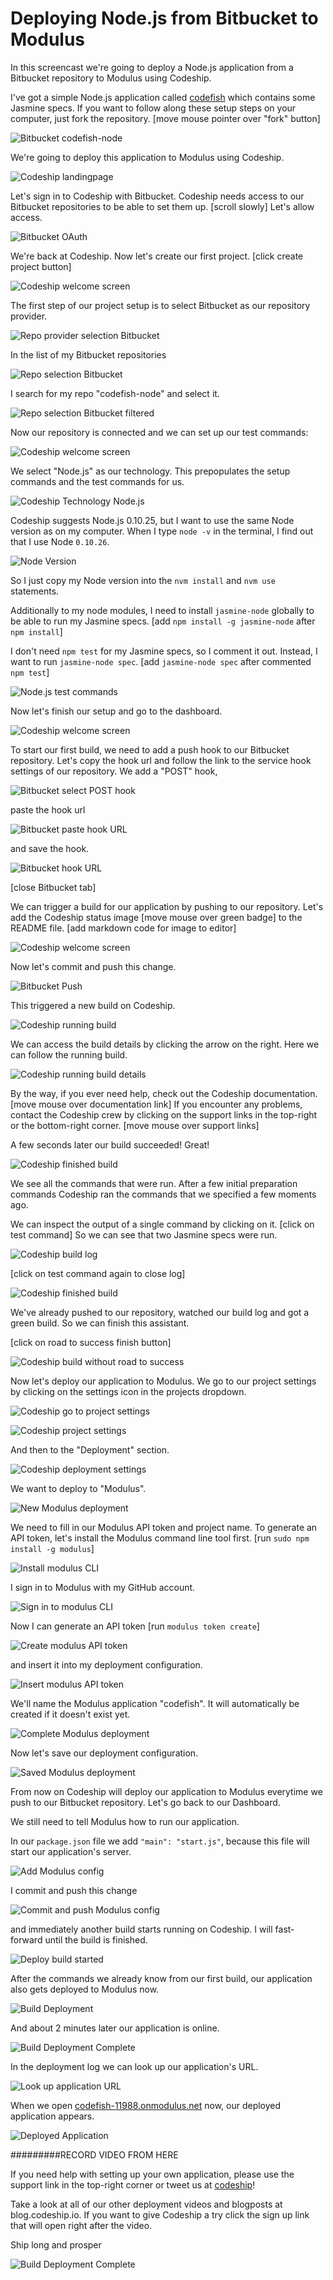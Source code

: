 













Deploying Node.js from Bitbucket to Modulus
======================

In this screencast we're going to deploy a Node.js application from a Bitbucket repository to Modulus using Codeship.





I've got a simple Node.js application called [codefish][codefish-repo] which contains some Jasmine specs. If you want to follow along these setup steps on your computer, just fork the repository. [move mouse pointer over "fork" button]

![Bitbucket codefish-node][screenshot-repository]





We're going to deploy this application to Modulus using Codeship.

![Codeship landingpage][screenshot-codefish-landingpage]

Let's sign in to Codeship with Bitbucket. Codeship needs access to our Bitbucket repositories to be able to set them up. [scroll slowly] Let's allow access.

![Bitbucket OAuth][screenshot-oauth]

We're back at Codeship. Now let's create our first project. [click create project button]

![Codeship welcome screen][screenshot-codeship-welcome]





The first step of our project setup is to select Bitbucket as our repository provider.

![Repo provider selection Bitbucket][screenshot-repo-provider-selection]

In the list of my Bitbucket repositories

![Repo selection Bitbucket][screenshot-repo-selection]

I search for my repo "codefish-node" and select it.

![Repo selection Bitbucket filtered][screenshot-repo-selection-filtered]

Now our repository is connected and we can set up our test commands:

![Codeship welcome screen][screenshot-codeship-technology]

We select "Node.js" as our technology. This prepopulates the setup commands and the test commands for us.

![Codeship Technology Node.js][screenshot-codeship-technology-selected]





Codeship suggests Node.js 0.10.25, but I want to use the same Node version as on my computer. When I type `node -v` in the terminal, I find out that I use Node `0.10.26`.

![Node Version][screenshot-technology-version]

So I just copy my Node version into the `nvm install` and `nvm use` statements.

Additionally to my node modules, I need to install `jasmine-node` globally to be able to run my Jasmine specs. [add `npm install -g jasmine-node` after `npm install`]

I don't need `npm test` for my Jasmine specs, so I comment it out. Instead, I want to run `jasmine-node spec`. [add `jasmine-node spec` after commented `npm test`]

![Node.js test commands][screenshot-test-commands]





Now let's finish our setup and go to the dashboard.

![Codeship welcome screen][screenshot-codeship-dasboard]





To start our first build, we need to add a push hook to our Bitbucket repository. Let's copy the hook url and follow the link to the service hook settings of our repository. We add a "POST" hook,

![Bitbucket select POST hook][screenshot-select-post-hook]

paste the hook url

![Bitbucket paste hook URL][screenshot-paste-hook-url]

and save the hook.

![Bitbucket hook URL][screenshot-hook-added]

[close Bitbucket tab]





We can trigger a build for our application by pushing to our repository. Let's add the Codeship status image [move mouse over green badge] to the README file.
[add markdown code for image to editor]

![Codeship welcome screen][screenshot-codeship-image]

Now let's commit and push this change.

![Bitbucket Push][screenshot-codeship-push]

This triggered a new build on Codeship.

![Codeship running build][screenshot-first-build-running]

We can access the build details by clicking the arrow on the right. Here we can follow the running build.

![Codeship running build details][screenshot-first-build-running-details]

By the way, if you ever need help, check out the Codeship documentation. [move mouse over documentation link] If you encounter any problems, contact the Codeship crew by clicking on the support links in the top-right or the bottom-right corner. [move mouse over support links]

A few seconds later our build succeeded! Great!

![Codeship finished build][screenshot-first-build-finished]

We see all the commands that were run. After a few initial preparation commands Codeship ran the commands that we specified a few moments ago.





We can inspect the output of a single command by clicking on it.
[click on test command]
So we can see that two Jasmine specs were run.

![Codeship build log][screenshot-build-log]

[click on test command again to close log]

![Codeship finished build][screenshot-first-build-finished]





We've already pushed to our repository, watched our build log and got a green build. So we can finish this assistant.

[click on road to success finish button]

![Codeship build without road to success][screenshot-build-without-road-to-success]





Now let's deploy our application to Modulus. We go to our project settings by clicking on the settings icon in the projects dropdown.

![Codeship go to project settings][screenshot-go-to-project-settings]

![Codeship project settings][screenshot-project-settings]

And then to the "Deployment" section.

![Codeship deployment settings][screenshot-deployment-settings]

We want to deploy to "Modulus".

![New Modulus deployment][screenshot-new-deployment]





We need to fill in our Modulus API token and project name. To generate an API
token, let's install the Modulus command line tool first.
[run `sudo npm install -g modulus`]

![Install modulus CLI][screenshot-install-tool]

I sign in to Modulus with my GitHub account.

![Sign in to modulus CLI][screenshot-sign-in-to-deployment]

Now I can generate an API token [run `modulus token create`]

![Create modulus API token][screenshot-create-api-token]

and insert it into my deployment configuration.

![Insert modulus API token][screenshot-insert-api-token]

We'll name the Modulus application "codefish". It will automatically be created
if it doesn't exist yet.





![Complete Modulus deployment][screenshot-complete-deployment]

Now let's save our deployment configuration.

![Saved Modulus deployment][screenshot-saved-deployment]

From now on Codeship will deploy our application to Modulus everytime we push to our Bitbucket repository.
Let's go back to our Dashboard.





We still need to tell Modulus how to run our application.

In our `package.json` file we add `"main": "start.js"`, because this file will
start our application's server.

![Add Modulus config][screenshot-add-deployment-config]

I commit and push this change

![Commit and push Modulus config][screenshot-commit-and-push-deployment-config]





and immediately another build starts running on Codeship. I will fast-forward until the build is finished.

![Deploy build started][screenshot-deploy-build-started]

After the commands we already know from our first build, our application also gets deployed to Modulus now.

![Build Deployment][screenshot-build-deployment]

And about 2 minutes later our application is online.

![Build Deployment Complete][screenshot-build-deployment-complete]





In the deployment log we can look up our application's URL.

![Look up application URL][screenshot-look-up-url]





When we open [codefish-11988.onmodulus.net][codefish-live] now, our deployed application appears.

![Deployed Application][screenshot-deployed-application]

#########RECORD VIDEO FROM HERE

If you need help with setting up your own application, please use the support link in the top-right corner or tweet us at [codeship][codeship-twitter]!

Take a look at all of our other deployment videos and blogposts at blog.codeship.io.
If you want to give Codeship a try click the sign up link that will open right after the video.

Ship long and prosper

![Build Deployment Complete][screenshot-build-deployment-complete]



 [codeship]: https://www.codeship.io/
 [codeship-twitter]: http://www.twitter.com/codeship
 
 [codefish-repo]: https://bitbucket.org/codeship-tutorials/codefish-node
 
 
 [codefish-live]: http://codefish-11988.onmodulus.net
 
 [screenshot-repository]: https://raw.githubusercontent.com/codeship/screencast-storyboards/node-bitbucket-modulus/screenshots/bitbucket/codefish-node/repository.png
 [screenshot-codefish-landingpage]: https://raw.githubusercontent.com/codeship/screencast-storyboards/node-bitbucket-modulus/screenshots/codeship-landingpage.png
 [screenshot-oauth]: https://raw.githubusercontent.com/codeship/screencast-storyboards/node-bitbucket-modulus/screenshots/bitbucket/oauth.png
 [screenshot-codeship-welcome]: https://raw.githubusercontent.com/codeship/screencast-storyboards/node-bitbucket-modulus/screenshots/codeship-welcome.png
 [screenshot-repo-provider-selection]: https://raw.githubusercontent.com/codeship/screencast-storyboards/node-bitbucket-modulus/screenshots/bitbucket/repo-provider-selection.png
 [screenshot-repo-selection]: https://raw.githubusercontent.com/codeship/screencast-storyboards/node-bitbucket-modulus/screenshots/repo-selection.png
 [screenshot-repo-selection-filtered]: https://raw.githubusercontent.com/codeship/screencast-storyboards/node-bitbucket-modulus/screenshots/node/codefish-node-selection-filtered.png
 [screenshot-codeship-technology]: https://raw.githubusercontent.com/codeship/screencast-storyboards/node-bitbucket-modulus/screenshots/codeship-technology.png
 [screenshot-codeship-technology-selected]: https://raw.githubusercontent.com/codeship/screencast-storyboards/node-bitbucket-modulus/screenshots/node/codeship-technology.png
 [screenshot-technology-version]: https://raw.githubusercontent.com/codeship/screencast-storyboards/node-bitbucket-modulus/screenshots/node/technology-version.png
 [screenshot-test-commands]: https://raw.githubusercontent.com/codeship/screencast-storyboards/node-bitbucket-modulus/screenshots/node/test-commands.png
 [screenshot-codeship-dasboard]: https://raw.githubusercontent.com/codeship/screencast-storyboards/node-bitbucket-modulus/screenshots/bitbucket/codefish-node/codeship-dashboard.png
 [screenshot-codeship-image]: https://raw.githubusercontent.com/codeship/screencast-storyboards/node-bitbucket-modulus/screenshots/node/codeship-image.png
 [screenshot-codeship-push]: https://raw.githubusercontent.com/codeship/screencast-storyboards/node-bitbucket-modulus/screenshots/bitbucket/codefish-node/push.png
 [screenshot-first-build-running]: https://raw.githubusercontent.com/codeship/screencast-storyboards/node-bitbucket-modulus/screenshots/node/first-build-running.png
 [screenshot-first-build-running-details]: https://raw.githubusercontent.com/codeship/screencast-storyboards/node-bitbucket-modulus/screenshots/bitbucket/codefish-node/first-build-running-details.png
 [screenshot-first-build-finished]: https://raw.githubusercontent.com/codeship/screencast-storyboards/node-bitbucket-modulus/screenshots/bitbucket/codefish-node/first-build-finished.png
 [screenshot-build-log]: https://raw.githubusercontent.com/codeship/screencast-storyboards/node-bitbucket-modulus/screenshots/bitbucket/codefish-node/build-log.png
 [screenshot-build-without-road-to-success]: https://raw.githubusercontent.com/codeship/screencast-storyboards/node-bitbucket-modulus/screenshots/bitbucket/codefish-node/build-without-road-to-success.png
 [screenshot-go-to-project-settings]: https://raw.githubusercontent.com/codeship/screencast-storyboards/node-bitbucket-modulus/screenshots/bitbucket/codefish-node/go-to-project-settings.png
 [screenshot-project-settings]: https://raw.githubusercontent.com/codeship/screencast-storyboards/node-bitbucket-modulus/screenshots/node/project-settings.png
 [screenshot-deployment-settings]: https://raw.githubusercontent.com/codeship/screencast-storyboards/node-bitbucket-modulus/screenshots/node/deployment-settings.png
 [screenshot-new-deployment]: https://raw.githubusercontent.com/codeship/screencast-storyboards/node-bitbucket-modulus/screenshots/node/modulus/new-deployment.png
 [screenshot-heroku-apps]: https://raw.githubusercontent.com/codeship/screencast-storyboards/node-bitbucket-modulus/screenshots/modulus/heroku-apps.png
 [screenshot-create-heroku-app]: https://raw.githubusercontent.com/codeship/screencast-storyboards/node-bitbucket-modulus/screenshots/modulus/create-heroku-app.png
 [screenshot-heroku-app-created]: https://raw.githubusercontent.com/codeship/screencast-storyboards/node-bitbucket-modulus/screenshots/modulus/heroku-app-created.png
 [screenshot-heroku-deployment-name]: https://raw.githubusercontent.com/codeship/screencast-storyboards/node-bitbucket-modulus/screenshots/node/modulus/heroku-deployment-name.png
 [screenshot-show-api-key]: https://raw.githubusercontent.com/codeship/screencast-storyboards/node-bitbucket-modulus/screenshots/modulus/show-api-key.png
 [screenshot-complete-deployment]: https://raw.githubusercontent.com/codeship/screencast-storyboards/node-bitbucket-modulus/screenshots/node/modulus/complete-deployment.png
 [screenshot-saved-deployment]: https://raw.githubusercontent.com/codeship/screencast-storyboards/node-bitbucket-modulus/screenshots/node/modulus/saved-deployment.png
 [screenshot-added-paragraph]: https://raw.githubusercontent.com/codeship/screencast-storyboards/node-bitbucket-modulus/screenshots/node/added-paragraph.png
 [screenshot-commit-and-push-paragraph]: https://raw.githubusercontent.com/codeship/screencast-storyboards/node-bitbucket-modulus/screenshots/bitbucket/node/commit-and-push-paragraph.png
 [screenshot-deploy-build-started]: https://raw.githubusercontent.com/codeship/screencast-storyboards/node-bitbucket-modulus/screenshots/node/modulus/deploy-build-started.png
 [screenshot-build-deployment]: https://raw.githubusercontent.com/codeship/screencast-storyboards/node-bitbucket-modulus/screenshots/node/modulus/build-deployment.png
 [screenshot-build-deployment-complete]: https://raw.githubusercontent.com/codeship/screencast-storyboards/node-bitbucket-modulus/screenshots/node/modulus/build-deployment-complete.png
 [screenshot-deployed-application]: https://raw.githubusercontent.com/codeship/screencast-storyboards/node-bitbucket-modulus/screenshots/node/modulus/deployed-application.png
 [screenshot-select-post-hook]: https://raw.githubusercontent.com/codeship/screencast-storyboards/node-bitbucket-modulus/screenshots/bitbucket/codefish-node/select-post-hook.png
 [screenshot-paste-hook-url]: https://raw.githubusercontent.com/codeship/screencast-storyboards/node-bitbucket-modulus/screenshots/bitbucket/codefish-node/paste-hook-url.png
 [screenshot-hook-added]: https://raw.githubusercontent.com/codeship/screencast-storyboards/node-bitbucket-modulus/screenshots/bitbucket/codefish-node/hook-added.png
 [screenshot-deployment-username]: https://raw.githubusercontent.com/codeship/screencast-storyboards/node-bitbucket-modulus/screenshots/node/modulus/username.png
 [screenshot-create-deployment-token]: https://raw.githubusercontent.com/codeship/screencast-storyboards/node-bitbucket-modulus/screenshots/node/modulus/create-token.png
 [screenshot-add-deployment-config]: https://raw.githubusercontent.com/codeship/screencast-storyboards/node-bitbucket-modulus/screenshots/modulus/add-config.png
 [screenshot-commit-and-push-deployment-config]: https://raw.githubusercontent.com/codeship/screencast-storyboards/node-bitbucket-modulus/screenshots/bitbucket/codefish-node/modulus/commit-and-push-deployment-config.png
 [screenshot-dotcloud-api-key]: https://raw.githubusercontent.com/codeship/screencast-storyboards/node-bitbucket-modulus/screenshots/modulus/api-key.png
 [screenshot-dotcloud-deployment-api-key]: https://raw.githubusercontent.com/codeship/screencast-storyboards/node-bitbucket-modulus/screenshots/node/modulus/deployment-api-key.png
 [screenshot-dotcloud-yml]: https://raw.githubusercontent.com/codeship/screencast-storyboards/node-bitbucket-modulus/screenshots/node/modulus/dotcloud-yml.png
 [screenshot-dotcloud-wsgi-py]: https://raw.githubusercontent.com/codeship/screencast-storyboards/node-bitbucket-modulus/screenshots/node/modulus/wsgi-py.png
 [screenshot-deployment-documentation-page]: https://raw.githubusercontent.com/codeship/screencast-storyboards/node-bitbucket-modulus/screenshots/node/modulus/documentation-page.png
 [screenshot-empty-deployment]: https://raw.githubusercontent.com/codeship/screencast-storyboards/node-bitbucket-modulus/screenshots/node/modulus/empty-deployment.png
 [screenshot-deployment-home-page]: https://raw.githubusercontent.com/codeship/screencast-storyboards/node-bitbucket-modulus/screenshots/modulus/home-page.png
 [screenshot-new-deployment-app]: https://raw.githubusercontent.com/codeship/screencast-storyboards/node-bitbucket-modulus/screenshots/node/modulus/new-deployment-app.png
 [screenshot-deployment-oauth]: https://raw.githubusercontent.com/codeship/screencast-storyboards/node-bitbucket-modulus/screenshots/modulus/oauth.png
 [screenshot-app-yml]: https://raw.githubusercontent.com/codeship/screencast-storyboards/node-bitbucket-modulus/screenshots/node/modulus/app-yml.png
 [screenshot-install-tool]: https://raw.githubusercontent.com/codeship/screencast-storyboards/node-bitbucket-modulus/screenshots/modulus/install-tool.png
 [screenshot-sign-in-to-deployment]: https://raw.githubusercontent.com/codeship/screencast-storyboards/node-bitbucket-modulus/screenshots/modulus/sign-in-to-deployment.png
 [screenshot-create-api-token]: https://raw.githubusercontent.com/codeship/screencast-storyboards/node-bitbucket-modulus/screenshots/modulus/create-api-token.png
 [screenshot-insert-api-token]: https://raw.githubusercontent.com/codeship/screencast-storyboards/node-bitbucket-modulus/screenshots/modulus/insert-api-token.png
 [screenshot-look-up-url]: https://raw.githubusercontent.com/codeship/screencast-storyboards/node-bitbucket-modulus/screenshots/modulus/look-up-url.png

